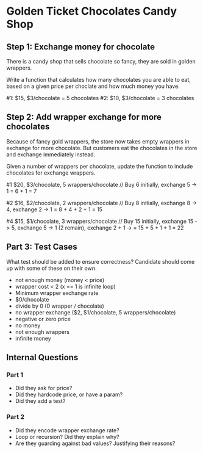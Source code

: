# Golden Ticket Chocolates Candy Shop
## Step 1: Exchange money for chocolate
There is a candy shop that sells chocolate so fancy, they are sold in golden wrappers.

Write a function that calculates how many chocolates you are able to eat, based on a given price per choclate and how much money you have.

#1: $15, $3/chocolate = 5 chocolates
#2: $10, $3/chocolate = 3 chocolates

## Step 2: Add wrapper exchange for more chocolates
Because of fancy gold wrappers, the store now takes empty wrappers in exchange for more chocolate. But customers eat the chocolates in the store and exchange immediately instead.

Given a number of wrappers per chocolate, update the function to include chocolates for exchange wrappers.

#1 $20, $3/chocolate, 5 wrappers/chocolate
// Buy 6 initially, exchange 5 -> 1  = 6 + 1
= 7

#2 $16, $2/chocolate, 2 wrappers/chocolate
// Buy 8 initially, exchange 8 -> 4, exchange 2 -> 1 = 8 + 4 + 2 + 1
= 15

#4 $15, $1/chocolate, 3 wrappers/chocolate
// Buy 15 initially, exchange 15 -> 5, exchange 5 -> 1 (2 remain), exchange 2 + 1 ->  = 15 + 5 + 1 + 1
= 22

## Part 3: Test Cases
What test should be added to ensure correctness? Candidate should come up with some of these on their own.
- not enough money (money < price)
- wrapper cost < 2 (x == 1 is infinite loop)
- Minimum wrapper exchange rate
- $0/chocolate
- divide by 0 (0 wrapper / chocolate)
- no wrapper exchange ($2, $1/chocolate, 5 wrappers/chocolate)
- negative or zero price
- no money
- not enough wrappers
- infinite money

## Internal Questions
### Part 1
- Did they ask for price?
- Did they hardcode price, or have a param?
- Did they add a test?

### Part 2
- Did they encode wrapper exchange rate?
- Loop or recursion? Did they explain why?
- Are they guarding against bad values? Justifying their reasons?